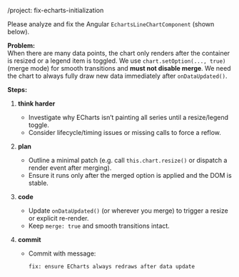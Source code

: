 /project: fix-echarts-initialization

Please analyze and fix the Angular `EchartsLineChartComponent` (shown below).

**Problem:**  
When there are many data points, the chart only renders after the container is resized or a legend item is toggled. We use `chart.setOption(..., true)` (merge mode) for smooth transitions and **must not disable merge**. We need the chart to always fully draw new data immediately after `onDataUpdated()`.

**Steps:**

1. **think harder**  
   - Investigate why ECharts isn’t painting all series until a resize/legend toggle.  
   - Consider lifecycle/timing issues or missing calls to force a reflow.

2. **plan**  
   - Outline a minimal patch (e.g. call `this.chart.resize()` or dispatch a render event after merging).  
   - Ensure it runs only after the merged option is applied and the DOM is stable.

3. **code**  
   - Update `onDataUpdated()` (or wherever you merge) to trigger a resize or explicit re-render.  
   - Keep `merge: true` and smooth transitions intact.

4. **commit**  
   - Commit with message:  
     ```
     fix: ensure ECharts always redraws after data update
     ```
